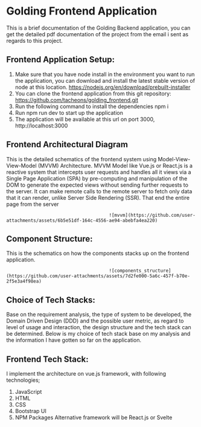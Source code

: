 # Golding Frontend Application

This is a brief documentation of the Golding Backend application, you can get the detailed pdf documentation of the project from the email i sent as regards to this project.

## Frontend Application Setup:

1.	Make sure that you have node install in the environment you want to run the application, you can download and install the latest stable version of node at this location. https://nodejs.org/en/download/prebuilt-installer
2.	You can clone the frontend application from this git repository: https://github.com/tacheons/golding_frontend.git
3.	Run the following command to install the dependencies npm i
4.	Run npm run dev to start up the application
5.	The application will be available at this url on port 3000, http://localhost:3000


## Frontend Architectural Diagram
This is the detailed schematics of the frontend system using Model-View-View-Model (MVVM) Architecture. MVVM Model like Vue.js or React.js is a reactive system that intercepts user requests and handles all it views via a Single Page Application (SPA) by pre-computing and manipulation of the DOM to generate the expected views without sending further requests to the server. It can make remote calls to the remote server to fetch only data that it can render, unlike Server Side Rendering (SSR). That end the entire page from the server

                                          ![mvvm](https://github.com/user-attachments/assets/6b5e51df-164c-4556-ae94-abebfa4ea220)

## Component Structure:
This is the schematics on how the components stacks up on the frontend application.

                                          ![components_structure](https://github.com/user-attachments/assets/7d2fe000-5a6c-457f-b70e-2f5e3a4f98ea)

## Choice of Tech Stacks:
Base on the requirement analysis, the type of system to be developed, the Domain Driven Design (DDD) and the possible user metric, as regard to level of usage and interaction, the design structure and the tech stack can be determined.
Below is my choice of tech stack base on my analysis and the information I have gotten so far on the application.

## Frontend Tech Stack:
I implement the architecture on vue.js framework, with following technologies;
1.	JavaScript 
2.	HTML
3.	CSS
4.	Bootstrap UI
5.	NPM Packages
Alternative framework will be React.js or Svelte

